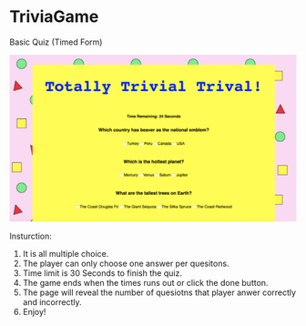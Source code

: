 # TriviaGame

Basic Quiz (Timed Form)

![screenshot](screenshot.png)

Insturction:

1. It is all multiple choice.
2. The player can only choose one answer per quesitons.
3. Time limit is 30 Seconds to finish the quiz.
4. The game ends when the times runs out or click the done button.
5. The page will reveal the number of quesiotns that player anwer correctly and incorrectly.
6. Enjoy!
